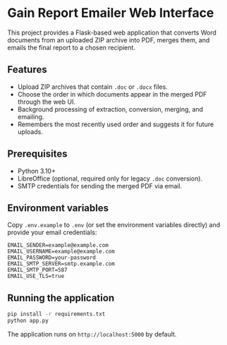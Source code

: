 # Gain Report Emailer Web Interface

This project provides a Flask-based web application that converts Word documents from an
uploaded ZIP archive into PDF, merges them, and emails the final report to a chosen
recipient.

## Features

- Upload ZIP archives that contain `.doc` or `.docx` files.
- Choose the order in which documents appear in the merged PDF through the web UI.
- Background processing of extraction, conversion, merging, and emailing.
- Remembers the most recently used order and suggests it for future uploads.

## Prerequisites

- Python 3.10+
- LibreOffice (optional, required only for legacy `.doc` conversion).
- SMTP credentials for sending the merged PDF via email.

## Environment variables

Copy `.env.example` to `.env` (or set the environment variables directly) and provide
your email credentials:

```
EMAIL_SENDER=example@example.com
EMAIL_USERNAME=example@example.com
EMAIL_PASSWORD=your-password
EMAIL_SMTP_SERVER=smtp.example.com
EMAIL_SMTP_PORT=587
EMAIL_USE_TLS=true
```

## Running the application

```bash
pip install -r requirements.txt
python app.py
```

The application runs on `http://localhost:5000` by default.